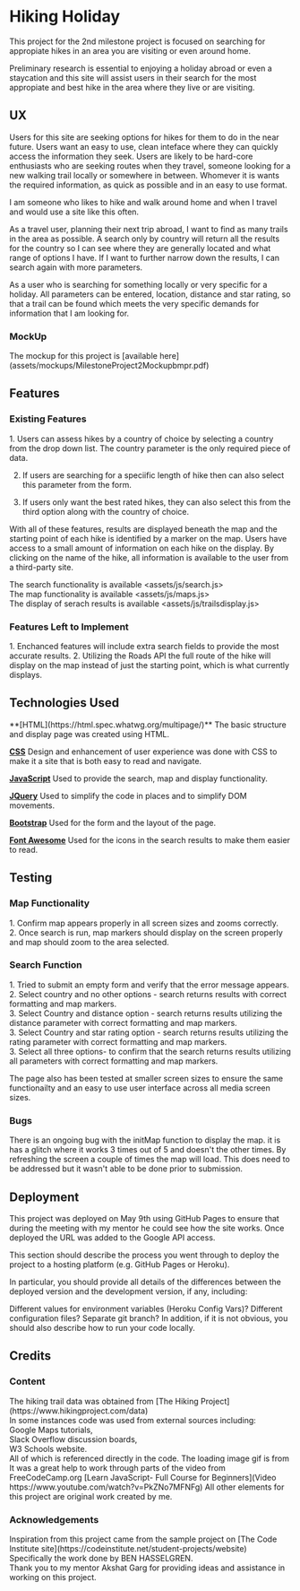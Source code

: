 <h1>Hiking Holiday</h1>
This project for the 2nd milestone project is focused on searching for appropiate hikes in an area you are visiting or even around home.  

Preliminary research is essential to enjoying a holiday abroad or even a staycation and this site will assist users in their search for 
the most appropiate and best hike in the area where they live or are visiting.  

<h2>UX</h2>
Users for this site are seeking options for hikes for them to do in the near future.  Users want an easy to use, clean inteface where they can 
quickly access the information they seek.  Users are likely to be hard-core enthusiasts who are seeking routes when they travel, someone looking
for a new walking trail locally or somewhere in between. Whomever it is wants the required information, as quick as possible and in an easy to
use format.  

I am someone who likes to hike and walk around home and when I travel and would use a site like this often.  

As a travel user, planning their next trip abroad, I want to find as many trails in the area as possible.  A search only by country will return
all the results for the country so I can see where they are generally located and what range of options I have.  If I want to further narrow down
the results, I can search again with more parameters.

As a user who is searching for something locally or very specific for a holiday.  All parameters can be entered, location, distance and star rating,
so that a trail can be found which meets the very specific demands for information that I am looking for. 


<h3>MockUp</h3>
The mockup for this project is [available here](assets/mockups/MilestoneProject2Mockupbmpr.pdf)

<h2>Features</h2>

<h3>Existing Features</h3>
1. Users can assess hikes by a country of choice by selecting a country from the drop down list. The country parameter is the only required piece of data.  

2. If users are searching for a speciific length of hike then can also select this parameter from the form.  

3. If users only want the best rated hikes, they can also select this from the third option along with the country of choice.  

With all of these features, results are displayed beneath the map and the starting point of each hike is identified by a marker on the map.
Users have access to a small amount of information on each hike on the display.  By clicking on the name of the hike, all information is available
to the user from a third-party site.  

The search functionality is available <assets/js/search.js>  
The map functionality is available <assets/js/maps.js>  
The display of serach results is available <assets/js/trailsdisplay.js>  


<h3>Features Left to Implement</h3>
1.  Enchanced features will include extra search fields to provide the most accurate results.  
2.  Utilizing the Roads API the full route of the hike will display on the map instead of just the starting point, which is what currently displays.  

<h2>Technologies Used</h2>
**[HTML](https://html.spec.whatwg.org/multipage/)**
  The basic structure and display page was created using HTML.

**[CSS](https://www.w3.org/Style/CSS/Overview.en.html)**
  Design and enhancement of user experience was done with CSS to make it a site that is both easy to read and navigate. 

**[JavaScript](http://www.ecmascript.org/)**
  Used to provide the search, map and display functionality.

**[JQuery](https://jquery.com/)**
  Used to simplify the code in places and to simplify DOM movements.
  
**[Bootstrap](https://getbootstrap.com/)**
  Used for the form and the layout of the page. 

**[Font Awesome](https://fontawesome.com/)**
  Used for the  icons in the search results to make them easier to read.



<h2>Testing</h2>

<h3>Map Functionality</h3>
1. Confirm map appears properly in all screen sizes and zooms correctly.<br>
2. Once search is run, map markers should display on the screen properly and map should zoom to the area selected.<br>

<h3>Search Function</h3>
1. Tried to submit an empty form and verify that the error message appears.<br>
2. Select country and no other options - search returns  results with correct formatting and map markers. <br> 
3. Select Country and distance option - search returns  results utilizing the distance parameter with correct formatting and map markers.<br>  
3. Select Country and star rating option - search returns  results utilizing the rating parameter with correct formatting and map markers. <br> 
3. Select all three options- to confirm that the search returns  results utilizing all parameters with correct formatting and map markers. <br> 

The page also has been tested at smaller screen sizes to ensure the same functionailty and an easy to use user interface across all media screen sizes.

<h3>Bugs</h3>
There is an ongoing bug with the initMap function to display the map.  it is has a glitch where it works 3 times out of 5 and doesn't the other 
times.  By refreshing the screen a couple of times the map will load.  This does need to be addressed but it wasn't able to be done prior to submission.


<h2>Deployment</h2>
This project was deployed on May 9th using GitHub Pages to ensure that during the meeting with my mentor he could see how the site works.  
Once deployed the URL was added to the Google API access.

This section should describe the process you went through to deploy the project to a hosting platform (e.g. GitHub Pages or Heroku).

In particular, you should provide all details of the differences between the deployed version and the development version, if any, including:

Different values for environment variables (Heroku Config Vars)?
Different configuration files?
Separate git branch?
In addition, if it is not obvious, you should also describe how to run your code locally.

<h2>Credits</h2>
<h3>Content</h3>
The hiking trail data was obtained from [The Hiking Project](https://www.hikingproject.com/data)<br>
In some instances code was used from external sources including: <br>
Google Maps tutorials,   <br>
Slack Overflow discussion boards, <br>
W3 Schools website. <br>
All of which is referenced directly in the code.
The loading image gif is from <https://icons8.com/preloaders/>
It was a great help to work through parts of the video from FreeCodeCamp.org [Learn JavaScript- Full Course for Beginners](Video https://www.youtube.com/watch?v=PkZNo7MFNFg)
All other elements for this project are original work created by me.  <br>

<h3>Acknowledgements</h3>
Inspiration from this project came from the sample project on [The Code Institute site](https://codeinstitute.net/student-projects/website)<br>
Specifically the work done by BEN HASSELGREN.  <br>
Thank you to my mentor Akshat Garg for providing ideas and assistance in working on this project.  <br>
